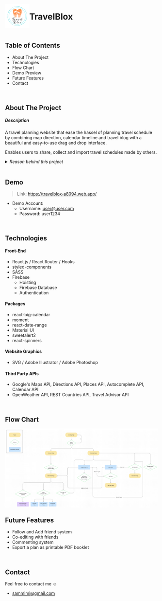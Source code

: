  <p></p>
  <img align="left"  alt="TravelBlox Logo" src="./src/images/main-logo-whitebg.png" width="80" >

# TravelBlox

<br />

## Table of Contents

- About The Project
- Technologies
- Flow Chart
- Demo Preview
- Future Features
- Contact

<br />

## About The Project

##### Description

A travel planning website that ease the hassel of planning travel schedule by combining map direction, calendar timeline and travel blog with a beautiful and easy-to-use drag and drop interface.

Enables users to share, collect and import travel schedules made by others.

<details> 
<summary><em> Reason behind this project </em></summary> 
<blockquote>
<p> Pandemic has stopped a lot of travel plans in the past few years. Recently locations around the world are beginning to open for travels, I think it's the perfect timing to build a travel planning website.  :wink: </p>

<p>
I've been planning my trips with spreadsheets and note takers, in which I had to switch platforms between calendars, maps and a lot times many personal travel blogs for planning ideas.

So here it is, **TravelBlox** that puts everything altogether :blush: :sparkling_heart:

 </p>
</blockquote>
</details>

<br />

## Demo

> Link: https://travelblox-a8094.web.app/

- Demo Account:
  - Username: user@user.com
  - Password: user1234

<br />

## Technologies

#### Front-End

- React.js / React Router / Hooks
- styled-components
- SASS
- Firebase
  - Hoisting
  - Firebase Database
  - Authentication

#### Packages

- react-big-calendar
- moment
- react-date-range
- Material UI
- sweetalert2
- react-spinners

#### Website Graphics

- SVG / Adobe Illustrator / Adobe Photoshop

#### Third Party APIs

- Google's Maps API, Directions API, Places API, Autocomplete API, Calendar API
- OpenWeather API, REST Countries API, Travel Advisor API

<br />

## Flow Chart

<img align="center"  alt="TravelBlox Logo" src="./read_me/Userflow.png" >
<br />

## Future Features

- Follow and Add friend system
- Co-editing with friends
- Commenting system
- Export a plan as printable PDF booklet

<br />

## Contact

Feel free to contact me :relaxed:

- sammimi@gmail.com
